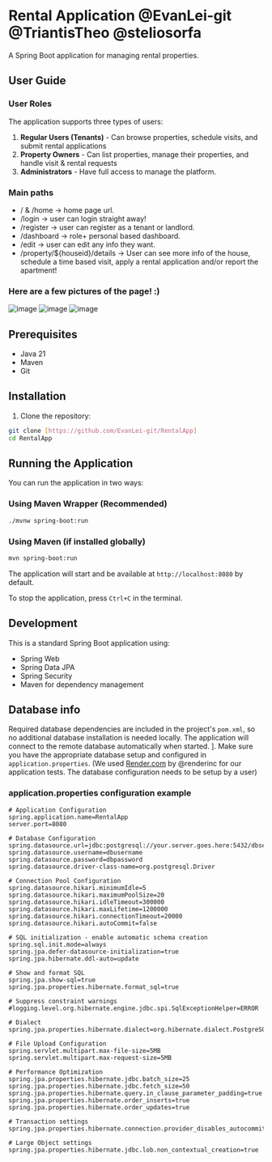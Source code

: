 # Rental Application @EvanLei-git @TriantisTheo @steliosorfa

A Spring Boot application for managing rental properties.

## User Guide

### User Roles

The application supports three types of users:
1. **Regular Users (Tenants)** - Can browse properties, schedule visits, and submit rental applications
2. **Property Owners** - Can list properties, manage their properties, and handle visit & rental requests
3. **Administrators** - Have full access to manage the platform.

### Main paths
- / & /home   -> home page url.
- /login      -> user can login straight away!
- /register   -> user can register as a tenant or landlord.
- /dashboard  -> role+ personal based dashboard.
- /edit       -> user can edit any info they want.
- /property/${houseid}/details  -> User can see more info of the house, schedule a time based visit, apply a rental application and/or report the apartment!
### Here are a few pictures of the page! :)
![image](https://github.com/user-attachments/assets/b2b76952-8704-437a-8e89-2d860e841735)
![image](https://github.com/user-attachments/assets/5190f030-c7e5-455a-b3d5-01aac3bcee8e)
![image](https://github.com/user-attachments/assets/bd2c9162-d246-441b-b0c1-0756c8e620d8)


## Prerequisites

- Java 21
- Maven
- Git

## Installation

1. Clone the repository:
```bash
git clone [https://github.com/EvanLei-git/RentalApp]
cd RentalApp
```

## Running the Application

You can run the application in two ways:

### Using Maven Wrapper (Recommended)

```bash
./mvnw spring-boot:run
```

### Using Maven (if installed globally)

```bash
mvn spring-boot:run
```

The application will start and be available at `http://localhost:8080` by default.

To stop the application, press `Ctrl+C` in the terminal.


## Development

This is a standard Spring Boot application using:
- Spring Web
- Spring Data JPA
- Spring Security
- Maven for dependency management

## Database info

Required database dependencies are included in the project's `pom.xml`, so no additional database installation is needed locally. The application will connect to the remote database automatically when started.
].
Make sure you have the appropriate database setup and configured in `application.properties`.
(We used [Render.com](https://render.com/) by @renderinc for our application tests. The database configuration needs to be setup by a user)

### application.properties configuration example
```
# Application Configuration
spring.application.name=RentalApp
server.port=8080

# Database Configuration
spring.datasource.url=jdbc:postgresql://your.server.goes.here:5432/dbsetup
spring.datasource.username=dbusername
spring.datasource.password=dbpassword
spring.datasource.driver-class-name=org.postgresql.Driver

# Connection Pool Configuration
spring.datasource.hikari.minimumIdle=5
spring.datasource.hikari.maximumPoolSize=20
spring.datasource.hikari.idleTimeout=300000
spring.datasource.hikari.maxLifetime=1200000
spring.datasource.hikari.connectionTimeout=20000
spring.datasource.hikari.autoCommit=false

# SQL initialization - enable automatic schema creation
spring.sql.init.mode=always
spring.jpa.defer-datasource-initialization=true
spring.jpa.hibernate.ddl-auto=update

# Show and format SQL
spring.jpa.show-sql=true
spring.jpa.properties.hibernate.format_sql=true

# Suppress constraint warnings
#logging.level.org.hibernate.engine.jdbc.spi.SqlExceptionHelper=ERROR

# Dialect
spring.jpa.properties.hibernate.dialect=org.hibernate.dialect.PostgreSQLDialect

# File Upload Configuration
spring.servlet.multipart.max-file-size=5MB
spring.servlet.multipart.max-request-size=5MB

# Performance Optimization
spring.jpa.properties.hibernate.jdbc.batch_size=25
spring.jpa.properties.hibernate.jdbc.fetch_size=50
spring.jpa.properties.hibernate.query.in_clause_parameter_padding=true
spring.jpa.properties.hibernate.order_inserts=true
spring.jpa.properties.hibernate.order_updates=true

# Transaction settings
spring.jpa.properties.hibernate.connection.provider_disables_autocommit=true

# Large Object settings
spring.jpa.properties.hibernate.jdbc.lob.non_contextual_creation=true
```

